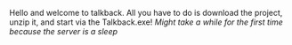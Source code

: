 Hello and welcome to talkback. 
All you have to do is download the project, unzip it, and start via the Talkback.exe!
*Might take a while for the first time because the server is a sleep*
